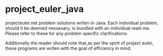 project_euler_java
==================

projecteuler.net problem solutions writen in Java.
Each individual problem, should it be deemed nessesary, is bundled with an individual read-me.
Please refer to these for any problem specific clarifications. 

Additionally the reader should note that,as per the spirit of project 
euler, these programs are writen with the goal of efficiency in mind. 
